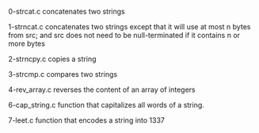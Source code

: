 0-strcat.c concatenates two strings

1-strncat.c concatenates two strings except that
it will use at most n bytes from src; and
src does not need to be null-terminated if it contains n or more bytes

2-strncpy.c copies a string

3-strcmp.c compares two strings

4-rev_array.c reverses the content of an array of integers

6-cap_string.c function that capitalizes all words of a string.

7-leet.c function that encodes a string into 1337
